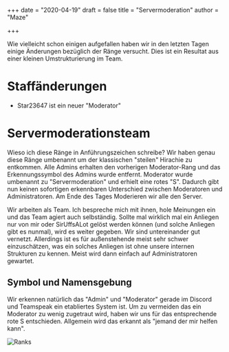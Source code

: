 +++
date = "2020-04-19"
draft = false
title = "Servermoderation"
author = "Maze"

+++

Wie vielleicht schon einigen aufgefallen haben wir in den letzten Tagen einige Änderungen bezüglich der Ränge versucht. Dies ist ein Resultat aus einer kleinen Umstrukturierung im Team. 

# Staffänderungen
- Star23647 ist ein neuer "Moderator"

# Servermoderationsteam
Wieso ich diese Ränge in Anführungszeichen schreibe? Wir haben genau diese Ränge umbenannt um der klassischen "steilen" Hirachie zu entkommen. Alle Admins erhalten den vorherigen Moderator-Rang und das Erkennungssymbol des Admins wurde entfernt. Moderator wurde umbenannt zu "Servermoderation" und erhielt eine rotes "S". Dadurch gibt nun keinen sofortigen erkennbaren Unterschied zwischen Moderatoren und Administratoren. Am Ende des Tages Moderieren wir alle den Server.  

Wir arbeiten als Team. Ich bespreche mich mit ihnen, hole Meinungen ein und das Team agiert auch selbständig. Sollte mal wirklich mal ein Anliegen nur von mir oder SirUffsALot gelöst werden können (und solche Anliegen gibt es nunmal), wird es weiter gegeben. Wir sind untereinander gut vernetzt. Allerdings ist es für außenstehende meist sehr schwer einzuschätzen, was ein solches Anliegen ist ohne unsere internen Strukturen zu kennen. Meist wird dann einfach auf Administratoren gewartet. 

## Symbol und Namensgebung
Wir erkennen natürlich das "Admin" und "Moderator" gerade im Discord und Teamspeak ein etabliertes System ist. Um zu vermeiden das ein Moderator zu wenig zugetraut wird, haben wir uns für das entsprechende rote S entschieden. Allgemein wird das erkannt als "jemand der mir helfen kann".

![Ranks](/uploads/rankupdate_2020_04_20.png "Aktuelle Struktur")
